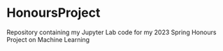 # HonoursProject
Repository containing my Jupyter Lab code for my 2023 Spring Honours Project on Machine Learning 
